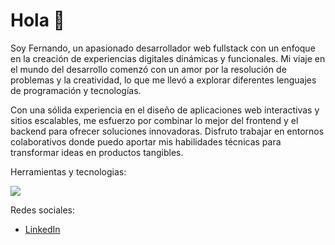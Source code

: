 # Hola 👋

Soy Fernando, un apasionado desarrollador web fullstack con un enfoque en la creación de experiencias digitales dinámicas y funcionales. Mi viaje en el mundo del desarrollo comenzó con un amor por la resolución de problemas y la creatividad, lo que me llevó a explorar diferentes lenguajes de programación y tecnologías.

Con una sólida experiencia en el diseño de aplicaciones web interactivas y sitios escalables, me esfuerzo por combinar lo mejor del frontend y el backend para ofrecer soluciones innovadoras. Disfruto trabajar en entornos colaborativos donde puedo aportar mis habilidades técnicas para transformar ideas en productos tangibles.

Herramientas y tecnologias:
<p align="start">
  <a href="https://skillicons.dev">
    <img src="https://skillicons.dev/icons?i=js,ts,html,css,git,java,nodejs,express,mongodb,astro,react,nextjs,babel,vite,webpack,laravel,php,mysql,postgres,swift,tailwind,vscode" />
  </a>
</p>

Redes sociales:
- <a href="https://www.linkedin.com/in/fernando-dorantes/">LinkedIn</a> 


<!--
**fernandocstdev/fernandocstdev** is a ✨ _special_ ✨ repository because its `README.md` (this file) appears on your GitHub profile.

Here are some ideas to get you started:

- 🔭 I’m currently working on ...
- 🌱 I’m currently learning ...
- 👯 I’m looking to collaborate on ...
- 🤔 I’m looking for help with ...
- 💬 Ask me about ...
- 📫 How to reach me: ...
- 😄 Pronouns: ...
- ⚡ Fun fact: ...
-->
